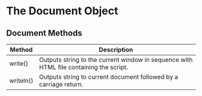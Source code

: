# The Document Object

## Document Methods
| Method | Description |  
| --- | --- |  
| write()|Outputs string to the current window in sequence with HTML file containing the script. |  
| writeln()|Outputs string to current document followed by a carriage return. |  

